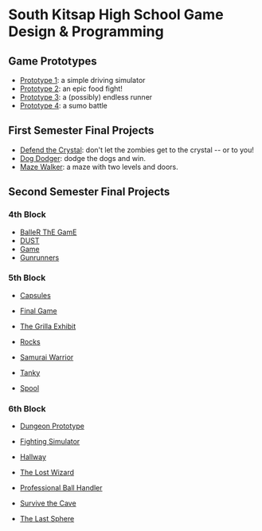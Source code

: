 # South Kitsap High School Game Design & Programming

## Game Prototypes

* [Prototype 1][p1]: a simple driving simulator
* [Prototype 2][p2]: an epic food fight!
* [Prototype 3][p3]: a (possibly) endless runner
* [Prototype 4][p4]: a sumo battle

[p1]: <https://game-design-and-programming.github.io/Prototypes/prototype-1/>
[p2]: <https://game-design-and-programming.github.io/Prototypes/prototype-2/>
[p3]: <https://game-design-and-programming.github.io/Prototypes/prototype-3/index.html>
[p4]: <https://game-design-and-programming.github.io/Prototypes/prototype-4/>
[p5]: <https://game-design-and-programming.github.io/Prototypes/prototype-5/>

## First Semester Final Projects

* [Defend the Crystal][dtc]: don't let the zombies get to the crystal -- or to you!
* [Dog Dodger][dd]: dodge the dogs and win.
* [Maze Walker][mw]: a maze with two levels and doors.

[dtc]: <https://game-design-and-programming.github.io/2022-2023/1st-semester-projects/DefendTheCrystal/index.html>
[dd]: <https://game-design-and-programming.github.io/2022-2023/1st-semester-projects/DogDodger/index.html>
[mw]: <https://game-design-and-programming.github.io/2022-2023/1st-semester-projects/MazeWalker/index.html>

## Second Semester Final Projects

### 4th Block

* [BalleR ThE GamE][btg]
* [DUST][dust]
* [Game][game]
* [Gunrunners][gunrunners]

[btg]: <https://game-design-and-programming.github.io/2022-2023/2nd-semester-projects/4th-block/BalleR-ThE-GamE/index.html>
[dust]: <https://game-design-and-programming.github.io/2022-2023/2nd-semester-projects/4th-block/DUST/index.html>
[game]: <https://game-design-and-programming.github.io/2022-2023/2nd-semester-projects/4th-block/Game/index.html>
[gunrunners]: <https://game-design-and-programming.github.io/2022-2023/2nd-semester-projects/4th-block/Gunrunners/index.html>

### 5th Block

* [Capsules][cap]
* [Final Game][fg]
* [The Grilla Exhibit][tge]
* [Rocks][rocks]
* [Samurai Warrior][sw]
* [Tanky][tanky]

* [Spool][spool]

[cap]: <https://game-design-and-programming.github.io/2022-2023/2nd-semester-projects/5th-block/Capsules/index.html>
[fg]: <https://game-design-and-programming.github.io/2022-2023/2nd-semester-projects/5th-block/Final-Game/index.html>
[tge]: <https://game-design-and-programming.github.io/2022-2023/2nd-semester-projects/5th-block/The-Grilla-Exhibit/index.html>
[rocks]: <https://game-design-and-programming.github.io/2022-2023/2nd-semester-projects/5th-block/Rocks/index.html>
[sw]: <https://game-design-and-programming.github.io/2022-2023/2nd-semester-projects/5th-block/Samuari-Warrior/index.html>
[tanky]: <https://game-design-and-programming.github.io/2022-2023/2nd-semester-projects/5th-block/Tanky/index.html>

[spool]: <https://game-design-and-programming.github.io/2022-2023/2nd-semester-projects/5th-block/Spool/index.html>

### 6th Block

* [Dungeon Prototype][dp]
* [Fighting Simulator][fs]
* [Hallway][h]
* [The Lost Wizard][tlw]
* [Professional Ball Handler][pbh]
* [Survive the Cave][stc]

* [The Last Sphere][tls]

[dp]: <https://game-design-and-programming.github.io/2022-2023/2nd-semester-projects/6th-block/Dungeon-Prototype/index.html>
[fs]: <https://game-design-and-programming.github.io/2022-2023/2nd-semester-projects/6th-block/Fighting-Simulator/index.html>
[h]: <https://game-design-and-programming.github.io/2022-2023/2nd-semester-projects/6th-block/Hallway/index.html>
[tlw]: <https://game-design-and-programming.github.io/2022-2023/2nd-semester-projects/6th-block/The-Lost-Wizard/index.html>
[pbh]: <https://game-design-and-programming.github.io/2022-2023/2nd-semester-projects/6th-block/Professional-Ball-Handler/index.html>
[stc]: <https://game-design-and-programming.github.io/2022-2023/2nd-semester-projects/6th-block/Survive-the-Cave/index.html>

[tls]: <https://game-design-and-programming.github.io/2022-2023/2nd-semester-projects/6th-block/The-Last-Sphere/index.html>
